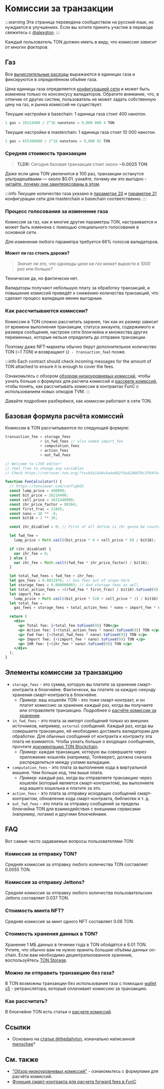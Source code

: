 # Комиссии за транзакции

:::warning
Эта страница переведена сообществом на русский язык, но нуждается в улучшениях. Если вы хотите принять участие в переводе свяжитесь с [@alexgton](https://t.me/alexgton).
:::

Каждый пользователь TON должен иметь в виду, что *комиссия зависит от многих факторов*.

## Газ

Все [вычислительные расходы](/v3/documentation/smart-contracts/transaction-fees/fees-low-level#computation-fees) выражаются в единицах газа и фиксируются в определённом объёме газа.

Цена единицы газа определяется [конфигурацией сети](https://tonviewer.com/config#20) и может быть изменена только по консенсусу валидаторов. Обратите внимание, что, в отличие от других систем, пользователь не может задать собственную цену на газ, и рынка комиссий не существует.

Текущие настройки в basechain: 1 единица газа стоит 400 нанотон.

```cpp
1 gas = 26214400 / 2^16 nanotons = 0,000 000 4 TON
```

Текущие настройки в masterchain: 1 единица газа стоит 10 000 нанотон.

```cpp
1 gas = 655360000 / 2^16 nanotons = 0,000 01 TON
```

### Средняя стоимость транзакции

> **TLDR:** Сегодня базовая транзакция стоит около **~0.0025 TON**

Даже если цена TON увеличится в 100 раз, транзакции останутся ультрадешёвыми — около $0.01. узнайте, почему им это выгодно - [читайте, почему они заинтересованы в этом](#gas-changing-voting-process).

:::info
Текущее количество газа указано в [параметре 20](https://tonviewer.com/config#20) и [параметре 21](https://tonviewer.com/config#21) конфигурации сети для masterchain и basechain соответственно.
:::

### Процесс голосования за изменение газа

Комиссия за газ, как и многие другие параметры TON, настраивается и может быть изменена с помощью специального голосования в основной сети.

Для изменения любого параметра требуется 66% голосов валидаторов.

#### Может ли газ стоить дороже?

> *Значит ли это, что однажды цена на газ может вырасти в 1000 раз или больше?*

Технически да, но фактически нет.

Валидаторы получают небольшую плату за обработку транзакций, и повышение комиссий приведёт к снижению количества транзакций, что сделает процесс валидации менее выгодным.

### Как рассчитываются комиссии?

Комиссии в TON сложно рассчитать заранее, так как их размер зависит от времени выполнения транзакции, статуса аккаунта, содержимого и размера сообщения, настроек сети блокчейна и множества других переменных, которые нельзя определить до отправки транзакции.

Поэтому даже NFT-маркеты обычно берут дополнительное количество TON (*~1 TON*) и возвращают (*`1 - transaction_fee`*) позже.

:::info
Each contract should check incoming messages for the amount of TON attached to ensure it is enough to cover the fees.

Ознакомьтесь с обзором [обзором низкоуровневых комиссий](/v3/documentation/smart-contracts/transaction-fees/fees-low-level), чтобы узнать больше о формулах для расчета комиссий и [рассвете комиссий](/v3/guidelines/smart-contracts/fee-calculation), чтобы понять, как рассчитывать комиссии в контрактах FunC с использованием новых опкодов TVM.
:::

Давайте подробнее разберёмся, как комиссии работают в сети TON.

## Базовая формула расчёта комиссий

Комиссии в TON рассчитываются по следующей формуле:

```cpp
transaction_fee = storage_fees
                + in_fwd_fees // also named import_fee
                + computation_fees
                + action_fees
                + out_fwd_fees
```

```jsx live
// Welcome to LIVE editor!
// feel free to change any variables
// Check https://retracer.ton.org/?tx=b5e14a9c4a4e982fda42d6079c3f84fa48e76497a8f3fca872f9a3737f1f6262

function FeeCalculator() {
  // https://tonviewer.com/config#25
  const lump_price = 400000;
  const bit_price = 26214400;
  const cell_price = 2621440000;
  const ihr_price_factor = 98304;
  const first_frac = 21845;
  const nano = 10 ** -9;
  const bit16 = 2 ** 16;

  const ihr_disabled = 0; // First of all define is ihr gonna be counted

  let fwd_fee =
    lump_price + Math.ceil((bit_price * 0 + cell_price * 0) / bit16);

  if (ihr_disabled) {
    var ihr_fee = 0;
  } else {
    var ihr_fee = Math.ceil((fwd_fee * ihr_price_factor) / bit16);
  }

  let total_fwd_fees = fwd_fee + ihr_fee;
  let gas_fees = 0.0011976; // Gas fees out of scope here
  let storage_fees = 0.000000003; // And storage fees as well
  let total_action_fees = +((fwd_fee * first_frac) / bit16).toFixed(9);
  let import_fee =
    lump_price + Math.ceil((bit_price * 528 + cell_price * 1) / bit16);
  let total_fee =
    gas_fees + storage_fees + total_action_fees * nano + import_fee * nano;

  return (
    <div>
      <p> Total fee: {+total_fee.toFixed(9)} TON</p>
      <p> Action fee: {+(total_action_fees * nano).toFixed(9)} TON </p>
      <p> Fwd fee: {+(total_fwd_fees * nano).toFixed(9)} TON </p>
      <p> Import fee: {+(import_fee * nano).toFixed(9)} TON </p>
      <p> IHR fee: {+(ihr_fee * nano).toFixed(9)} TON </p>
    </div>
  );
}
```

## Элементы комиссии за транзакцию

- `storage_fees` - это сумма, которую вы платите за хранение смарт-контракта в блокчейне. Фактически, вы платите за каждую секунду хранения смарт-контракта в блокчейне.
  - *Пример*: ваш кошелёк TON - это тоже смарт-контракт, и он платит комиссию за хранение каждый раз, когда вы получаете или отправляете транзакцию. Подробнее о [расчёте комиссии за хранение](/v3/documentation/smart-contracts/transaction-fees/fees-low-level#storage-fee).
- `in_fwd_fees` - это плата за импорт сообщений только из внешних источников, например, `external` сообщений. Каждый раз, когда вы совершаете транзакцию, её необходимо доставить валидаторам для обработки. Для обычных сообщений от контракта к контракту эта плата не взимается. Чтобы узнать больше о входящих сообщениях, прочтите [документацию TON Blockchain](https://docs.ton.org/tblkch.pdf).
  - *Пример*: каждая транзакция, которую вы совершаете через приложение-кошелёк (например, Tonkeeper), должна сначала распределиться между узлами валидации.
- `computation_fees` - это плата за выполнение кода в виртуальной машине. Чем больше код, тем выше плата.
  - *Пример*: каждый раз, когда вы отправляете транзакцию через кошелёк (который является смарт-контрактом), вы выполняете код вашего кошелька и платите за это.
- `action_fees` - это плата за отправку исходящих сообщений смарт-контрактом, обновление кода смарт-контракта, библиотек и т. д.
- `out_fwd_fees` - это плата за отправку сообщений за пределы блокчейна TON для взаимодействия с внешними сервисами (например, логами) и другими блокчейнами.

## FAQ

Вот самые часто задаваемые вопросы пользователями TON:

### Комиссия за отправку TON?

Средняя комиссия за отправку любого количества TON составляет 0.0055 TON.

### Комиссия за отправку Jettons?

Средняя комиссия за отправку любого количества пользовательских Jettons составляет 0.037 TON.

### Стоимость минта NFT?

Средняя комиссия за минт одного NFT составляет 0.08 TON.

### Стоимость хранения данных в TON?

Хранение 1 МБ данных в течение года в TON обойдётся в 6.01 TON. Учтите, что обычно вам не нужно хранить большие объёмы данных on-chain. Если вам необходимо децентрализованное хранение, воспользуйтесь [TON Storage](/v3/guidelines/web3/ton-storage/storage-daemon).

### Можно ли отправить транзакцию без газа?

В TON возможны транзакции без использования газа с помощью [wallet v5](/v3/documentation/smart-contracts/contracts-specs/wallet-contracts#preparing-for-gasless-transactions) - ретранслятора, который оплачивает комиссию за транзакцию.

### Как рассчитать?

В блокчейне TON есть статья о [расчете комиссий](/v3/guidelines/smart-contracts/fee-calculation).

## Ссылки

- Основано на [статье @thedailyton](https://telegra.ph/Commissions-on-TON-07-22), изначально написанной [menschee](https://github.com/menschee)\*

## См. также

- ["Обзор низкоуровневых комиссий"](/v3/documentation/smart-contracts/transaction-fees/fees-low-level) - ознакомьтесь с формулами для расчёта комиссий.
- [Функция смарт-контракта для расчета forward fees в FunC](https://github.com/ton-blockchain/token-contract/blob/main/misc/forward-fee-calc.fc)
